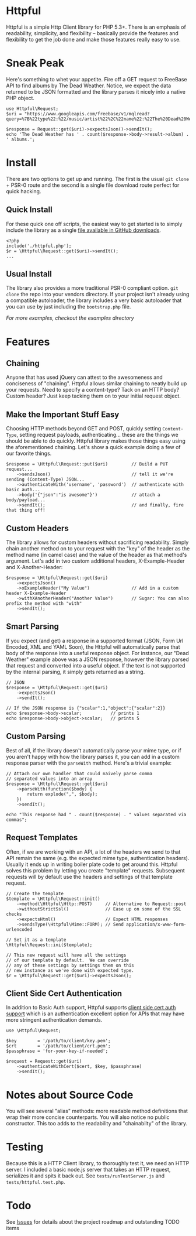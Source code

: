 # Httpful

Httpful is a simple Http Client library for PHP 5.3+.  There is an emphasis of readability, simplicity, and flexibility – basically provide the features and flexibility to get the job done and make those features really easy to use.

# Sneak Peak

Here's something to whet your appetite.  Fire off a GET request to FreeBase API to find albums by The Dead Weather.  Notice, we expect the data returned to be JSON formatted and the library parses it nicely into a native PHP object.

    use Httpful\Request;
    $uri = "https://www.googleapis.com/freebase/v1/mqlread?query=%7B%22type%22:%22/music/artist%22%2C%22name%22:%22The%20Dead%20Weather%22%2C%22album%22:%5B%5D%7D";
    
    $response = Request::get($uri)->expectsJson()->sendIt();
    echo 'The Dead Weather has ' . count($response->body->result->album) . ' albums.';

# Install

There are two options to get up and running.  The first is the usual `git clone` + PSR-0 route and the second is a single file download route perfect for quick hacking.

## Quick Install

For these quick one off scripts, the easiest way to get started is to simply include the library as a single [file available in GitHub downloads](https://github.com/downloads/nategood/httpful/httpful.php). 

    <?php
    include('./httpful.php');
    $r = \Httpful\Request::get($uri)->sendIt();
    ...
    
## Usual Install

The library also provides a more traditional PSR-0 compliant option.  `git clone` the repo into your vendors directory.  If your project isn't already using a compatible autoloader, the library includes a very basic autoloader that you can use by just including the `bootstrap.php` file.

*For more examples, checkout the examples directory*

# Features

## Chaining

Anyone that has used jQuery can attest to the awesomeness and conciseness of "chaining".  Httpful allows similar chaining to neatly build up your requests.  Need to specify a content-type?  Tack on an HTTP body?  Custom header?  Just keep tacking them on to your initial request object.

## Make the Important Stuff Easy

Choosing HTTP methods beyond GET and POST, quickly setting `Content-Type`, setting request payloads, authenticating... these are the things we should be able to do quickly.  Httpful library makes those things easy using the aforementioned chaining.  Let's show a quick example doing a few of our favorite things.

    $response = \Httpful\Request::put($uri)         // Build a PUT request...
        ->sendsJson()                               // tell it we're sending (Content-Type) JSON...
        ->authenticateWith('username', 'password')  // authenticate with basic auth...
        ->body('{"json":"is awesome"}')             // attach a body/payload...
        ->sendIt();                                 // and finally, fire that thing off!

## Custom Headers

The library allows for custom headers without sacrificing readability.  Simply chain another method on to your request with the "key" of the header as the method name (in camel case) and the value of the header as that method's argument.  Let's add in two custom additional headers, X-Example-Header and X-Another-Header:

    $response = \Httpful\Request::get($uri)
        ->expectsJson()
        ->xExampleHeader("My Value")                // Add in a custom header X-Example-Header
        ->withXAnotherHeader("Another Value")       // Sugar: You can also prefix the method with "with"
        ->sendIt();

## Smart Parsing

If you expect (and get) a response in a supported format (JSON, Form Url Encoded, XML and YAML Soon), the Httpful will automatically parse that body of the response into a useful response object.  For instance, our "Dead Weather" example above was a JSON response, however the library parsed that request and converted into a useful object.  If the text is not supported by the internal parsing, it simply gets returned as a string.

    // JSON
    $response = \Httpful\Request::get($uri)
        ->expectsJson()
        ->sendIt();
    
    // If the JSON response is {"scalar":1,"object":{"scalar":2}}
    echo $response->body->scalar;           // prints 1
    echo $response->body->object->scalar;   // prints 5

## Custom Parsing

Best of all, if the library doesn't automatically parse your mime type, or if you aren't happy with how the library parses it, you can add in a custom response parser with the `parseWith` method.  Here's a trivial example:

    // Attach our own handler that could naively parse comma 
    // separated values into an array
    $response = \Httpful\Request::get($uri)
        ->parseWith(function($body) {
            return explode(",", $body);
        })
        ->sendIt();
    
    echo "This response had " . count($response) . " values separated via commas";

## Request Templates

Often, if we are working with an API, a lot of the headers we send to that API remain the same (e.g. the expected mime type, authentication headers).  Usually it ends up in writing boiler plate code to get around this.  Httpful solves this problem by letting you create "template" requests.  Subsequent requests will by default use the headers and settings of that template request.

    // Create the template
    $template = \Httpful\Request::init()
        ->method(\Httpful\Http::POST)     // Alternative to Request::post
        ->withoutStrictSsl()              // Ease up on some of the SSL checks
        ->expectsHtml()                   // Expect HTML responses
        ->sendsType(\Httpful\Mime::FORM); // Send application/x-www-form-urlencoded
    
    // Set it as a template
    \Httpful\Request::ini($template);
    
    // This new request will have all the settings 
    // of our template by default.  We can override
    // any of these settings by settings them on this 
    // new instance as we've done with expected type.
    $r = \Httpful\Request::get($uri)->expectsJson();

## Client Side Cert Authentication

In addition to Basic Auth support, Httpful supports [client side cert auth support](http://blog.nategood.com/client-side-certificate-authentication-in-ngi) which is an authentication excellent option for APIs that may have more stringent authentication demands.

    use \Httpful\Request;
    
    $key        = '/path/to/client/key.pem';
    $crt        = '/path/to/client/crt.pem';
    $passphrase = 'for-your-key-if-needed';
    
    $request = Request::get($uri)
        ->authenticateWithCert($cert, $key, $passphrase)
        ->sendIt();

# Notes about Source Code
You will see several "alias" methods: more readable method definitions that wrap their more concise counterparts.  You will also notice no public constructor.  This too adds to the readability and "chainabilty" of the library.

# Testing

Because this is a HTTP Client library, to thoroughly test it, we need an HTTP server.  I included a basic node.js server that takes an HTTP request, serializes it and spits it back out.  See `tests/runTestServer.js` and `tests/httpful.test.php`.

# Todo

See [Issues](https://github.com/nategood/httpful/issues?state=open) for details about the project roadmap and outstanding TODO items
